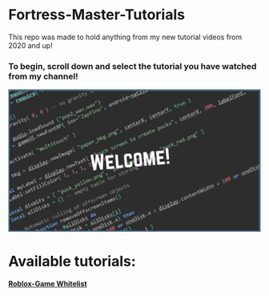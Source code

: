 # Fortress-Master-Tutorials
This repo was made to hold anything from my new tutorial videos from 2020 and up!
### To begin, scroll down and select the tutorial you have watched from my channel!

![Welcome!](gitbhuyg.png)

# Available tutorials:

[**Roblox-Game Whitelist**](https://github.com/thomas13215/Fortress-Master-Tutorials/tree/Game-Whitelist)<br>
